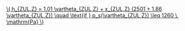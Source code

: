 <a href="/eco2_guide_center/1.%20ECO2%20Logic%20Guide/Hee1_Equation_List.html" class="equation-link" target="_blank" rel="noopener noreferrer">
  \( h_{ZUL,Z} = 1.01 \vartheta_{ZUL,Z} + x_{ZUL,Z} (2501 + 1.86 \vartheta_{ZUL,Z}) \quad \text{if } p_s(\vartheta_{ZUL,Z}) \leq 1260 \, \mathrm{Pa} \)
</a>
